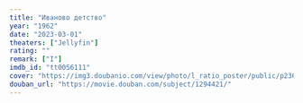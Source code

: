 ```yaml
---
title: "Иваново детство"
year: "1962"
date: "2023-03-01"
theaters: ["Jellyfin"]
rating: ""
remark: ["I"]
imdb_id: "tt0056111"
cover: "https://img3.doubanio.com/view/photo/l_ratio_poster/public/p2360167553.jpg"
douban_url: "https://movie.douban.com/subject/1294421/"
---
```

